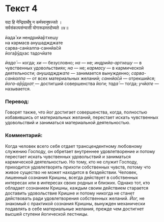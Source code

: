 # Текст 4

यदा हि नेन्द्रियार्थेषु न कर्मस्वनुषज्जते ।  
सर्वसंकल्पसंन्यासी योगारूढस्तदोच्यते ॥४॥

йада̄ хи нендрийа̄ртхешу  
на кармасв анушаджджате  
сарва-сан̇калпа-саннйа̄сӣ  
йога̄рӯд̣хас тадочйате

_йада̄_ — когда; _хи_ — безусловно; _на_ — не; _индрийа-артхешу_ — в чувственных удовольствиях; _на_ — не; _кармасу_ — в кармической деятельности; _анушаджджате_ — занимается вынужденно; _сарва- сан̇калпа_ — от всех материальных желаний; _саннйа̄сӣ_ — отрекшийся; _йога-а̄рӯд̣хат̣_ — достигший совершенства йоги; _тада̄_ — тогда; _учйате_ — называется.

### Перевод:

Говорят также, что йог достигает совершенства, когда, полностью избавившись от материальных желаний, перестает искать чувственных удовольствий и заниматься материальной деятельностью.

### Комментарий:

Когда человек всего себя отдает трансцендентному любовному служению Господу, он обретает внутреннее удовлетворение и потому перестает искать чувственных удовольствий и заниматься кармической деятельностью. Но тому, кто не служит Господу, приходится удовлетворять прихоти собственных чувств, потому что живое существо не может находится в бездействии. Человек, лишенный сознания Кришны, всегда действует в собственных интересах или в интересах своих родных и близких. Однако тот, кто обладает сознанием Кришны, каждым своим действием старается доставить удовольствие Кришне и потому никогда не станет действовать ради удовлетворения собственных желаний. _Йог,_ не знакомый с практикой сознания Кришны, вынужден механически подавлять в себе материальные желания, прежде чем достигнет высшей ступени йогической лестницы.
